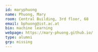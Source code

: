 ```yaml
---
id: maryphuong
name: Phuong, Mary
room: Central Building, 3rd floor, 68
email: bphuong@ist.ac.at
bio: machine learning
webpage: https://mary-phuong.github.io/
type: alumni
grp: missing
---
```

